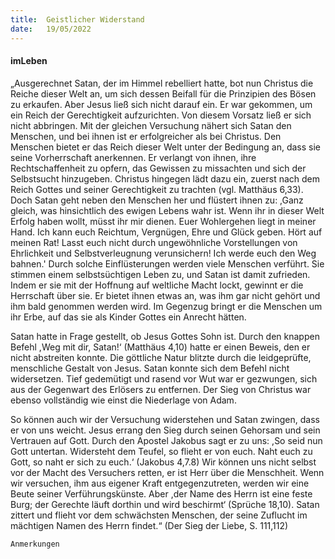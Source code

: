 ```yaml
---
title:  Geistlicher Widerstand
date:   19/05/2022
---
```


#### imLeben

„Ausgerechnet Satan, der im Himmel rebelliert hatte, bot nun Christus die Reiche dieser Welt an, um sich dessen Beifall für die Prinzipien des Bösen zu erkaufen. Aber Jesus ließ sich nicht darauf ein. Er war gekommen, um ein Reich der Gerechtigkeit aufzurichten. Von diesem Vorsatz ließ er sich nicht abbringen. Mit der gleichen Versuchung nähert sich Satan den Menschen, und bei ihnen ist er erfolgreicher als bei Christus. Den Menschen bietet er das Reich dieser Welt unter der Bedingung an, dass sie seine Vorherrschaft anerkennen. Er verlangt von ihnen, ihre Rechtschaffenheit zu opfern, das Gewissen zu missachten und sich der Selbstsucht hinzugeben. Christus hingegen lädt dazu ein, zuerst nach dem Reich Gottes und seiner Gerechtigkeit zu trachten (vgl. Matthäus 6,33). Doch Satan geht neben den Menschen her und flüstert ihnen zu: ,Ganz gleich, was hinsichtlich des ewigen Lebens wahr ist. Wenn ihr in dieser Welt Erfolg haben wollt, müsst ihr mir dienen. Euer Wohlergehen liegt in meiner Hand. Ich kann euch Reichtum, Vergnügen, Ehre und Glück geben. Hört auf meinen Rat! Lasst euch nicht durch ungewöhnliche Vorstellungen von Ehrlichkeit und Selbstverleugnung verunsichern! Ich werde euch den Weg bahnen.' Durch solche Einflüsterungen werden viele Menschen verführt. Sie stimmen einem selbstsüchtigen Leben zu, und Satan ist damit zufrieden. Indem er sie mit der Hoffnung auf weltliche Macht lockt, gewinnt er die Herrschaft über sie. Er bietet ihnen etwas an, was ihm gar nicht gehört und ihm bald genommen werden wird. Im Gegenzug bringt er die Menschen um ihr Erbe, auf das sie als Kinder Gottes ein Anrecht hätten.

Satan hatte in Frage gestellt, ob Jesus Gottes Sohn ist. Durch den knappen Befehl ,Weg mit dir, Satan!‘ (Matthäus 4,10) hatte er einen Beweis, den er nicht abstreiten konnte. Die göttliche Natur blitzte durch die leidgeprüfte, menschliche Gestalt von Jesus. Satan konnte sich dem Befehl nicht widersetzen. Tief gedemütigt und rasend vor Wut war er gezwungen, sich aus der Gegenwart des Erlösers zu entfernen. Der Sieg von Christus war ebenso vollständig wie einst die Niederlage von Adam.

So können auch wir der Versuchung widerstehen und Satan zwingen, dass er von uns weicht. Jesus errang den Sieg durch seinen Gehorsam und sein Vertrauen auf Gott. Durch den Apostel Jakobus sagt er zu uns: ,So seid nun Gott untertan. Widersteht dem Teufel, so flieht er von euch. Naht euch zu Gott, so naht er sich zu euch.‘ (Jakobus 4,7.8) Wir können uns nicht selbst vor der Macht des Versuchers retten, er ist Herr über die Menschheit. Wenn wir versuchen, ihm aus eigener Kraft entgegenzutreten, werden wir eine Beute seiner Verführungskünste. Aber ,der Name des Herrn ist eine feste Burg; der Gerechte läuft dorthin und wird beschirmt‘ (Sprüche 18,10). Satan zittert und flieht vor dem schwächsten Menschen, der seine Zuflucht im mächtigen Namen des Herrn findet.“ (Der Sieg der Liebe, S. 111,112)


`Anmerkungen`
